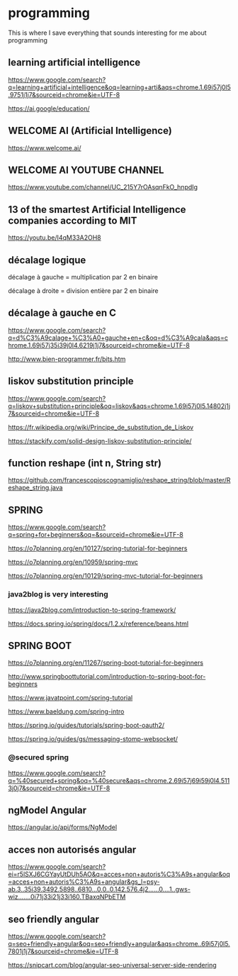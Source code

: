 # programming
This is where I save everything that sounds interesting for me about programming

## learning artificial intelligence

https://www.google.com/search?q=learning+artificial+intelligence&oq=learning+arti&aqs=chrome.1.69i57j0l5.9751j1j7&sourceid=chrome&ie=UTF-8

https://ai.google/education/

## WELCOME AI (Artificial Intelligence)

https://www.welcome.ai/

## WELCOME AI YOUTUBE CHANNEL

https://www.youtube.com/channel/UC_215Y7rOAsqnFkO_hnpdIg

## 13 of the smartest Artificial Intelligence companies according to MIT

https://youtu.be/I4qM33A2OH8

## décalage logique

décalage à gauche = multiplication par 2 en binaire

décalage à droite = division entière par 2 en binaire

## décalage à gauche en C

https://www.google.com/search?q=d%C3%A9calage+%C3%A0+gauche+en+c&oq=d%C3%A9cala&aqs=chrome.1.69i57j35i39j0l4.6219j1j7&sourceid=chrome&ie=UTF-8

http://www.bien-programmer.fr/bits.htm



## liskov substitution principle

https://www.google.com/search?q=liskov+substitution+principle&oq=liskov&aqs=chrome.1.69i57j0l5.14802j1j7&sourceid=chrome&ie=UTF-8

https://fr.wikipedia.org/wiki/Principe_de_substitution_de_Liskov

https://stackify.com/solid-design-liskov-substitution-principle/

## function reshape (int n, String str)

https://github.com/francescopioscognamiglio/reshape_string/blob/master/Reshape_string.java

## SPRING

https://www.google.com/search?q=spring+for+beginners&oq=&sourceid=chrome&ie=UTF-8

https://o7planning.org/en/10127/spring-tutorial-for-beginners

https://o7planning.org/en/10959/spring-mvc

https://o7planning.org/en/10129/spring-mvc-tutorial-for-beginners

  ### java2blog is very interesting

https://java2blog.com/introduction-to-spring-framework/

https://docs.spring.io/spring/docs/1.2.x/reference/beans.html

## SPRING BOOT

https://o7planning.org/en/11267/spring-boot-tutorial-for-beginners

http://www.springboottutorial.com/introduction-to-spring-boot-for-beginners

https://www.javatpoint.com/spring-tutorial

https://www.baeldung.com/spring-intro

https://spring.io/guides/tutorials/spring-boot-oauth2/

https://spring.io/guides/gs/messaging-stomp-websocket/

### @secured spring

https://www.google.com/search?q=%40secured+spring&oq=%40secure&aqs=chrome.2.69i57j69i59j0l4.5113j0j7&sourceid=chrome&ie=UTF-8

## ngModel Angular

https://angular.io/api/forms/NgModel

## acces non autorisés angular

https://www.google.com/search?ei=r5lSXJ6CGYayUtDUh5AO&q=acces+non+autoris%C3%A9s+angular&oq=acces+non+autoris%C3%A9s+angular&gs_l=psy-ab.3..35i39.3492.5898..6810...0.0..0.142.576.4j2......0....1..gws-wiz.......0i71j33i21j33i160.TBaxqNPbETM



## seo friendly angular

https://www.google.com/search?q=seo+friendly+angular&oq=seo+friendly+angular&aqs=chrome..69i57j0l5.7801j1j7&sourceid=chrome&ie=UTF-8

https://snipcart.com/blog/angular-seo-universal-server-side-rendering




